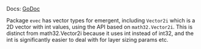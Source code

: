 Docs: [GoDoc](https://pkg.go.dev/github.com/emer/emergent/evec)

Package `evec` has vector types for emergent, including `Vector2i` which is a 2D vector with int values, using the API based on `math32.Vector2i`. This is distinct from math32.Vector2i because it uses int instead of int32, and the int is significantly easier to deal with for layer sizing params etc.


